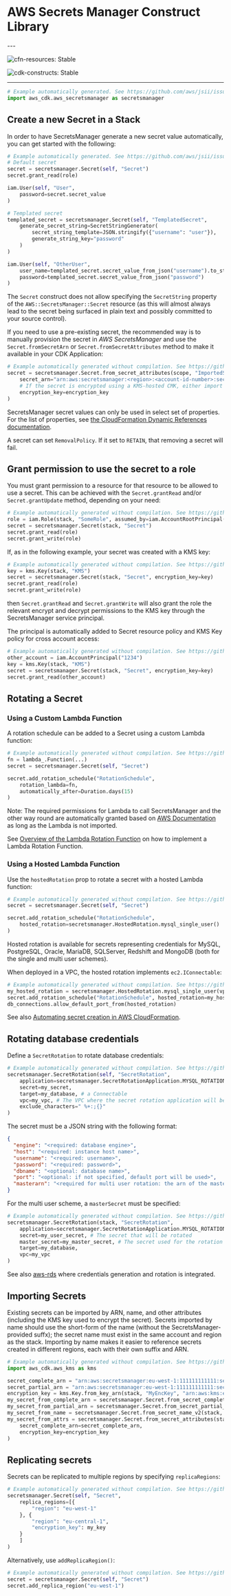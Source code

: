 # AWS Secrets Manager Construct Library

<!--BEGIN STABILITY BANNER-->---


![cfn-resources: Stable](https://img.shields.io/badge/cfn--resources-stable-success.svg?style=for-the-badge)

![cdk-constructs: Stable](https://img.shields.io/badge/cdk--constructs-stable-success.svg?style=for-the-badge)

---
<!--END STABILITY BANNER-->

```python
# Example automatically generated. See https://github.com/aws/jsii/issues/826
import aws_cdk.aws_secretsmanager as secretsmanager
```

## Create a new Secret in a Stack

In order to have SecretsManager generate a new secret value automatically,
you can get started with the following:

```python
# Example automatically generated. See https://github.com/aws/jsii/issues/826
# Default secret
secret = secretsmanager.Secret(self, "Secret")
secret.grant_read(role)

iam.User(self, "User",
    password=secret.secret_value
)

# Templated secret
templated_secret = secretsmanager.Secret(self, "TemplatedSecret",
    generate_secret_string=SecretStringGenerator(
        secret_string_template=JSON.stringify({"username": "user"}),
        generate_string_key="password"
    )
)

iam.User(self, "OtherUser",
    user_name=templated_secret.secret_value_from_json("username").to_string(),
    password=templated_secret.secret_value_from_json("password")
)
```

The `Secret` construct does not allow specifying the `SecretString` property
of the `AWS::SecretsManager::Secret` resource (as this will almost always
lead to the secret being surfaced in plain text and possibly committed to
your source control).

If you need to use a pre-existing secret, the recommended way is to manually
provision the secret in *AWS SecretsManager* and use the `Secret.fromSecretArn`
or `Secret.fromSecretAttributes` method to make it available in your CDK Application:

```python
# Example automatically generated without compilation. See https://github.com/aws/jsii/issues/826
secret = secretsmanager.Secret.from_secret_attributes(scope, "ImportedSecret",
    secret_arn="arn:aws:secretsmanager:<region>:<account-id-number>:secret:<secret-name>-<random-6-characters>",
    # If the secret is encrypted using a KMS-hosted CMK, either import or reference that key:
    encryption_key=encryption_key
)
```

SecretsManager secret values can only be used in select set of properties. For the
list of properties, see [the CloudFormation Dynamic References documentation](https://docs.aws.amazon.com/AWSCloudFormation/latest/UserGuide/dynamic-references.html).

A secret can set `RemovalPolicy`. If it set to `RETAIN`, that removing a secret will fail.

## Grant permission to use the secret to a role

You must grant permission to a resource for that resource to be allowed to
use a secret. This can be achieved with the `Secret.grantRead` and/or `Secret.grantUpdate`
method, depending on your need:

```python
# Example automatically generated without compilation. See https://github.com/aws/jsii/issues/826
role = iam.Role(stack, "SomeRole", assumed_by=iam.AccountRootPrincipal())
secret = secretsmanager.Secret(stack, "Secret")
secret.grant_read(role)
secret.grant_write(role)
```

If, as in the following example, your secret was created with a KMS key:

```python
# Example automatically generated without compilation. See https://github.com/aws/jsii/issues/826
key = kms.Key(stack, "KMS")
secret = secretsmanager.Secret(stack, "Secret", encryption_key=key)
secret.grant_read(role)
secret.grant_write(role)
```

then `Secret.grantRead` and `Secret.grantWrite` will also grant the role the
relevant encrypt and decrypt permissions to the KMS key through the
SecretsManager service principal.

The principal is automatically added to Secret resource policy and KMS Key policy for cross account access:

```python
# Example automatically generated without compilation. See https://github.com/aws/jsii/issues/826
other_account = iam.AccountPrincipal("1234")
key = kms.Key(stack, "KMS")
secret = secretsmanager.Secret(stack, "Secret", encryption_key=key)
secret.grant_read(other_account)
```

## Rotating a Secret

### Using a Custom Lambda Function

A rotation schedule can be added to a Secret using a custom Lambda function:

```python
# Example automatically generated without compilation. See https://github.com/aws/jsii/issues/826
fn = lambda_.Function(...)
secret = secretsmanager.Secret(self, "Secret")

secret.add_rotation_schedule("RotationSchedule",
    rotation_lambda=fn,
    automatically_after=Duration.days(15)
)
```

Note: The required permissions for Lambda to call SecretsManager and the other way round are automatically granted based on [AWS Documentation](https://docs.aws.amazon.com/secretsmanager/latest/userguide/rotating-secrets-required-permissions.html) as long as the Lambda is not imported.

See [Overview of the Lambda Rotation Function](https://docs.aws.amazon.com/secretsmanager/latest/userguide/rotating-secrets-lambda-function-overview.html) on how to implement a Lambda Rotation Function.

### Using a Hosted Lambda Function

Use the `hostedRotation` prop to rotate a secret with a hosted Lambda function:

```python
# Example automatically generated without compilation. See https://github.com/aws/jsii/issues/826
secret = secretsmanager.Secret(self, "Secret")

secret.add_rotation_schedule("RotationSchedule",
    hosted_rotation=secretsmanager.HostedRotation.mysql_single_user()
)
```

Hosted rotation is available for secrets representing credentials for MySQL, PostgreSQL, Oracle,
MariaDB, SQLServer, Redshift and MongoDB (both for the single and multi user schemes).

When deployed in a VPC, the hosted rotation implements `ec2.IConnectable`:

```python
# Example automatically generated without compilation. See https://github.com/aws/jsii/issues/826
my_hosted_rotation = secretsmanager.HostedRotation.mysql_single_user(vpc=my_vpc)
secret.add_rotation_schedule("RotationSchedule", hosted_rotation=my_hosted_rotation)
db_connections.allow_default_port_from(hosted_rotation)
```

See also [Automating secret creation in AWS CloudFormation](https://docs.aws.amazon.com/secretsmanager/latest/userguide/integrating_cloudformation.html).

## Rotating database credentials

Define a `SecretRotation` to rotate database credentials:

```python
# Example automatically generated without compilation. See https://github.com/aws/jsii/issues/826
secretsmanager.SecretRotation(self, "SecretRotation",
    application=secretsmanager.SecretRotationApplication.MYSQL_ROTATION_SINGLE_USER, # MySQL single user scheme
    secret=my_secret,
    target=my_database, # a Connectable
    vpc=my_vpc, # The VPC where the secret rotation application will be deployed
    exclude_characters=" %+:;{}"
)
```

The secret must be a JSON string with the following format:

```json
{
  "engine": "<required: database engine>",
  "host": "<required: instance host name>",
  "username": "<required: username>",
  "password": "<required: password>",
  "dbname": "<optional: database name>",
  "port": "<optional: if not specified, default port will be used>",
  "masterarn": "<required for multi user rotation: the arn of the master secret which will be used to create users/change passwords>"
}
```

For the multi user scheme, a `masterSecret` must be specified:

```python
# Example automatically generated without compilation. See https://github.com/aws/jsii/issues/826
secretsmanager.SecretRotation(stack, "SecretRotation",
    application=secretsmanager.SecretRotationApplication.MYSQL_ROTATION_MULTI_USER,
    secret=my_user_secret, # The secret that will be rotated
    master_secret=my_master_secret, # The secret used for the rotation
    target=my_database,
    vpc=my_vpc
)
```

See also [aws-rds](https://github.com/aws/aws-cdk/blob/master/packages/%40aws-cdk/aws-rds/README.md) where
credentials generation and rotation is integrated.

## Importing Secrets

Existing secrets can be imported by ARN, name, and other attributes (including the KMS key used to encrypt the secret).
Secrets imported by name should use the short-form of the name (without the SecretsManager-provided suffx);
the secret name must exist in the same account and region as the stack.
Importing by name makes it easier to reference secrets created in different regions, each with their own suffix and ARN.

```python
# Example automatically generated without compilation. See https://github.com/aws/jsii/issues/826
import aws_cdk.aws_kms as kms

secret_complete_arn = "arn:aws:secretsmanager:eu-west-1:111111111111:secret:MySecret-f3gDy9"
secret_partial_arn = "arn:aws:secretsmanager:eu-west-1:111111111111:secret:MySecret"# No Secrets Manager suffix
encryption_key = kms.Key.from_key_arn(stack, "MyEncKey", "arn:aws:kms:eu-west-1:111111111111:key/21c4b39b-fde2-4273-9ac0-d9bb5c0d0030")
my_secret_from_complete_arn = secretsmanager.Secret.from_secret_complete_arn(stack, "SecretFromCompleteArn", secret_complete_arn)
my_secret_from_partial_arn = secretsmanager.Secret.from_secret_partial_arn(stack, "SecretFromPartialArn", secret_partial_arn)
my_secret_from_name = secretsmanager.Secret.from_secret_name_v2(stack, "SecretFromName", "MySecret")
my_secret_from_attrs = secretsmanager.Secret.from_secret_attributes(stack, "SecretFromAttributes",
    secret_complete_arn=secret_complete_arn,
    encryption_key=encryption_key
)
```

## Replicating secrets

Secrets can be replicated to multiple regions by specifying `replicaRegions`:

```python
# Example automatically generated without compilation. See https://github.com/aws/jsii/issues/826
secretsmanager.Secret(self, "Secret",
    replica_regions=[{
        "region": "eu-west-1"
    }, {
        "region": "eu-central-1",
        "encryption_key": my_key
    }
    ]
)
```

Alternatively, use `addReplicaRegion()`:

```python
# Example automatically generated without compilation. See https://github.com/aws/jsii/issues/826
secret = secretsmanager.Secret(self, "Secret")
secret.add_replica_region("eu-west-1")
```
